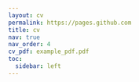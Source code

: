 ```yaml
---
layout: cv
permalink: https://pages.github.com
title: cv
nav: true
nav_order: 4
cv_pdf: example_pdf.pdf
toc:
  sidebar: left
---
```

